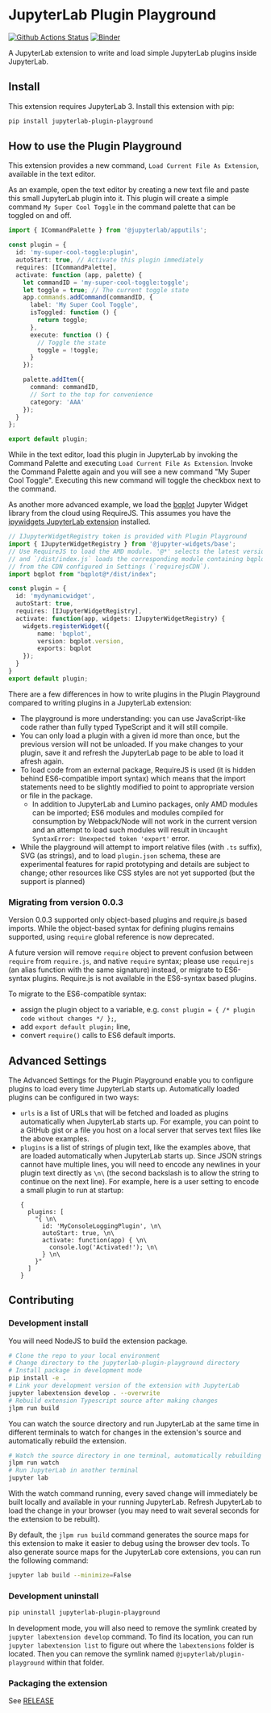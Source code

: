 # JupyterLab Plugin Playground

[![Github Actions Status](https://github.com/jupyterlab/jupyterlab-plugin-playground/workflows/Build/badge.svg)](https://github.com/jupyterlab/jupyterlab-plugin-playground/actions/workflows/build.yml)
[![Binder](https://mybinder.org/badge_logo.svg)](https://mybinder.org/v2/gh/jupyterlab/jupyterlab-plugin-playground/master?urlpath=lab)

A JupyterLab extension to write and load simple JupyterLab plugins inside JupyterLab.

## Install

This extension requires JupyterLab 3. Install this extension with pip:

```bash
pip install jupyterlab-plugin-playground
```

## How to use the Plugin Playground

This extension provides a new command, `Load Current File As Extension`, available in the text editor.

As an example, open the text editor by creating a new text file and paste this small JupyterLab plugin into it. This plugin will create a simple command `My Super Cool Toggle` in the command palette that can be toggled on and off.

```typescript
import { ICommandPalette } from '@jupyterlab/apputils';

const plugin = {
  id: 'my-super-cool-toggle:plugin',
  autoStart: true, // Activate this plugin immediately
  requires: [ICommandPalette],
  activate: function (app, palette) {
    let commandID = 'my-super-cool-toggle:toggle';
    let toggle = true; // The current toggle state
    app.commands.addCommand(commandID, {
      label: 'My Super Cool Toggle',
      isToggled: function () {
        return toggle;
      },
      execute: function () {
        // Toggle the state
        toggle = !toggle;
      }
    });

    palette.addItem({
      command: commandID,
      // Sort to the top for convenience
      category: 'AAA'
    });
  }
};

export default plugin;
```

While in the text editor, load this plugin in JupyterLab by invoking the Command Palette and executing `Load Current File As Extension`. Invoke the Command Palette again and you will see a new command "My Super Cool Toggle". Executing this new command will toggle the checkbox next to the command.

As another more advanced example, we load the [bqplot](https://bqplot.readthedocs.io) Jupyter Widget library from the cloud using RequireJS. This assumes you have the [ipywidgets JupyterLab extension](https://ipywidgets.readthedocs.io/en/stable/user_install.html#installing-in-jupyterlab-3-0) installed.

```typescript
// IJupyterWidgetRegistry token is provided with Plugin Playground
import { IJupyterWidgetRegistry } from '@jupyter-widgets/base';
// Use RequireJS to load the AMD module. '@*' selects the latest version
// and `/dist/index.js` loads the corresponding module containing bqplot
// from the CDN configured in Settings (`requirejsCDN`).
import bqplot from "bqplot@*/dist/index";

const plugin = {
  id: 'mydynamicwidget',
  autoStart: true,
  requires: [IJupyterWidgetRegistry],
  activate: function(app, widgets: IJupyterWidgetRegistry) {
    widgets.registerWidget({
        name: 'bqplot',
        version: bqplot.version,
        exports: bqplot
    });
  }
}
export default plugin;
```

There are a few differences in how to write plugins in the Plugin Playground compared to writing plugins in a JupyterLab extension:

- The playground is more understanding: you can use JavaScript-like code rather than fully typed TypeScript and it will still compile.
- You can only load a plugin with a given id more than once, but the previous version will not be unloaded. If you make changes to your plugin, save it and refresh the JupyterLab page to be able to load it afresh again.
- To load code from an external package, RequireJS is used (it is hidden behind ES6-compatible import syntax) which means that the import statements need to be slightly modified to point to appropriate version or file in the package.
  - In addition to JupyterLab and Lumino packages, only AMD modules can be imported; ES6 modules and modules compiled for consumption by Webpack/Node will not work in the current version and an attempt to load such modules will result in `Uncaught SyntaxError: Unexpected token 'export'` error.
- While the playground will attempt to import relative files (with `.ts` suffix), SVG (as strings), and to load `plugin.json` schema, these are experimental features for rapid prototyping and details are subject to change; other resources like CSS styles are not yet supported (but the support is planned)

### Migrating from version 0.0.3

Version 0.0.3 supported only object-based plugins and require.js based imports.
While the object-based syntax for defining plugins remains supported, using `require` global reference is now deprecated.

A future version will remove `require` object to prevent confusion between `require` from `require.js`, and native `require` syntax;
please use `requirejs` (an alias function with the same signature) instead, or migrate to ES6-syntax plugins.
Require.js is not available in the ES6-syntax based plugins.

To migrate to the ES6-compatible syntax:
- assign the plugin object to a variable, e.g. `const plugin = { /* plugin code without changes */ };`,
- add `export default plugin;` line,
- convert `require()` calls to ES6 default imports.

## Advanced Settings

The Advanced Settings for the Plugin Playground enable you to configure plugins to load every time JupyterLab starts up. Automatically loaded plugins can be configured in two ways:

- `urls` is a list of URLs that will be fetched and loaded as plugins automatically when JupyterLab starts up. For example, you can point to a GitHub gist or a file you host on a local server that serves text files like the above examples.
- `plugins` is a list of strings of plugin text, like the examples above, that are loaded automatically when JupyterLab starts up. Since JSON strings cannot have multiple lines, you will need to encode any newlines in your plugin text directly as `\n\` (the second backslash is to allow the string to continue on the next line). For example, here is a user setting to encode a small plugin to run at startup:
  ```json5
  {
    plugins: [
      "{ \n\
        id: 'MyConsoleLoggingPlugin', \n\
        autoStart: true, \n\
        activate: function(app) { \n\
          console.log('Activated!'); \n\
        } \n\
      }"
    ]
  }
  ```

## Contributing

### Development install

You will need NodeJS to build the extension package.

```bash
# Clone the repo to your local environment
# Change directory to the jupyterlab-plugin-playground directory
# Install package in development mode
pip install -e .
# Link your development version of the extension with JupyterLab
jupyter labextension develop . --overwrite
# Rebuild extension Typescript source after making changes
jlpm run build
```

You can watch the source directory and run JupyterLab at the same time in different terminals to watch for changes in the extension's source and automatically rebuild the extension.

```bash
# Watch the source directory in one terminal, automatically rebuilding when needed
jlpm run watch
# Run JupyterLab in another terminal
jupyter lab
```

With the watch command running, every saved change will immediately be built locally and available in your running JupyterLab. Refresh JupyterLab to load the change in your browser (you may need to wait several seconds for the extension to be rebuilt).

By default, the `jlpm run build` command generates the source maps for this extension to make it easier to debug using the browser dev tools. To also generate source maps for the JupyterLab core extensions, you can run the following command:

```bash
jupyter lab build --minimize=False
```

### Development uninstall

```bash
pip uninstall jupyterlab-plugin-playground
```

In development mode, you will also need to remove the symlink created by `jupyter labextension develop`
command. To find its location, you can run `jupyter labextension list` to figure out where the `labextensions`
folder is located. Then you can remove the symlink named `@jupyterlab/plugin-playground` within that folder.

### Packaging the extension

See [RELEASE](RELEASE.md)
